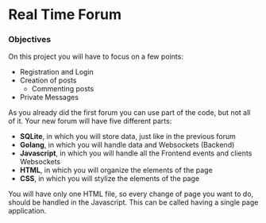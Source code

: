 # Real Time Forum

### Objectives
On this project you will have to focus on a few points:
- Registration and Login
- Creation of posts
    * Commenting posts
- Private Messages

As you already did the first forum you can use part of the code, but not all of it. Your new forum will have five different parts:
- **SQLite**, in which you will store data, just like in the previous forum
- **Golang**, in which you will handle data and Websockets (Backend)
- **Javascript**, in which you will handle all the Frontend events and clients Websockets
- **HTML**, in which you will organize the elements of the page
- **CSS**, in which you will stylize the elements of the page

You will have only one HTML file, so every change of page you want to do, should be handled in the Javascript. This can be called having a single page application.
